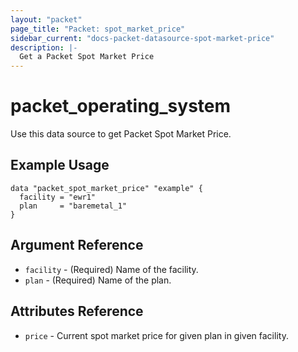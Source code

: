 ```yaml
---
layout: "packet"
page_title: "Packet: spot_market_price"
sidebar_current: "docs-packet-datasource-spot-market-price"
description: |-
  Get a Packet Spot Market Price
---
```


# packet\_operating\_system

Use this data source to get Packet Spot Market Price.

## Example Usage

```hcl
data "packet_spot_market_price" "example" {
  facility = "ewr1"
  plan     = "baremetal_1"
}
```

## Argument Reference

 * `facility` - (Required) Name of the facility.
 * `plan` - (Required) Name of the plan.

## Attributes Reference

 * `price` - Current spot market price for given plan in given facility.

